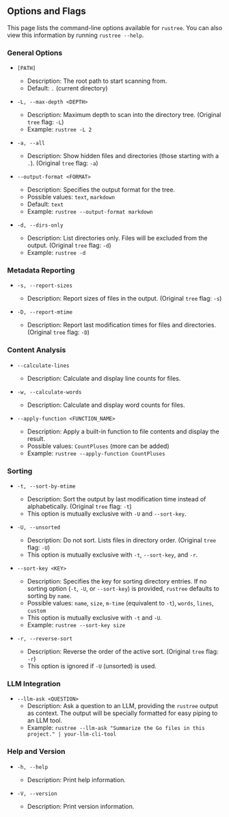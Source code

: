 ## Options and Flags

This page lists the command-line options available for `rustree`. You can also view this information by running `rustree --help`.

### General Options

*   `[PATH]`
    *   Description: The root path to start scanning from.
    *   Default: `.` (current directory)

*   `-L, --max-depth <DEPTH>`
    *   Description: Maximum depth to scan into the directory tree. (Original `tree` flag: `-L`)
    *   Example: `rustree -L 2`

*   `-a, --all`
    *   Description: Show hidden files and directories (those starting with a `.`). (Original `tree` flag: `-a`)

*   `--output-format <FORMAT>`
    *   Description: Specifies the output format for the tree.
    *   Possible values: `text`, `markdown`
    *   Default: `text`
    *   Example: `rustree --output-format markdown`

*   `-d, --dirs-only`
    *   Description: List directories only. Files will be excluded from the output. (Original `tree` flag: `-d`)
    *   Example: `rustree -d`

### Metadata Reporting

*   `-s, --report-sizes`
    *   Description: Report sizes of files in the output. (Original `tree` flag: `-s`)

*   `-D, --report-mtime`
    *   Description: Report last modification times for files and directories. (Original `tree` flag: `-D`)

### Content Analysis

*   `--calculate-lines`
    *   Description: Calculate and display line counts for files.

*   `-w, --calculate-words`
    *   Description: Calculate and display word counts for files.

*   `--apply-function <FUNCTION_NAME>`
    *   Description: Apply a built-in function to file contents and display the result.
    *   Possible values: `CountPluses` (more can be added)
    *   Example: `rustree --apply-function CountPluses`

### Sorting

*   `-t, --sort-by-mtime`
    *   Description: Sort the output by last modification time instead of alphabetically. (Original `tree` flag: `-t`)
    *   This option is mutually exclusive with `-U` and `--sort-key`.

*   `-U, --unsorted`
    *   Description: Do not sort. Lists files in directory order. (Original `tree` flag: `-U`)
    *   This option is mutually exclusive with `-t`, `--sort-key`, and `-r`.

*   `--sort-key <KEY>`
    *   Description: Specifies the key for sorting directory entries. If no sorting option (`-t`, `-U`, or `--sort-key`) is provided, `rustree` defaults to sorting by `name`.
    *   Possible values: `name`, `size`, `m-time` (equivalent to `-t`), `words`, `lines`, `custom`
    *   This option is mutually exclusive with `-t` and `-U`.
    *   Example: `rustree --sort-key size`

*   `-r, --reverse-sort`
    *   Description: Reverse the order of the active sort. (Original `tree` flag: `-r`)
    *   This option is ignored if `-U` (unsorted) is used.

### LLM Integration

*   `--llm-ask <QUESTION>`
    *   Description: Ask a question to an LLM, providing the `rustree` output as context. The output will be specially formatted for easy piping to an LLM tool.
    *   Example: `rustree --llm-ask "Summarize the Go files in this project." | your-llm-cli-tool`

### Help and Version

*   `-h, --help`
    *   Description: Print help information.

*   `-V, --version`
    *   Description: Print version information.